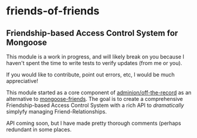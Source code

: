 friends-of-friends
==================

## Friendship-based Access Control System for Mongoose

This module is a work in progress, and will likely break on you because I haven't spent the time to write tests to verify updates (from me or you).

If you would like to contribute, point out errors, etc, I would be much appreciative!

This module started as a core component of [adminion/off-the-record](https://github.com/adminion/off-the-record) as an alternative to [mongoose-friends](https://www.npmjs.com/package/mongoose-friends).  The goal is to create a comprehensive Friendship-based Access Control System with a rich API to *dramatically* simplyfy managing Friend-Relationships.

API coming soon, but I have made pretty thorough comments (perhaps redundant in some places.